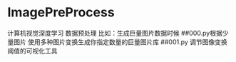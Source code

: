 # ImagePreProcess
计算机视觉深度学习  数据预处理 比如：生成巨量图片数据时候
##000.py根据少量图片 使用多种图片变换生成你指定数量的巨量图片库
##001.py 调节图像变换阈值的可视化工具
